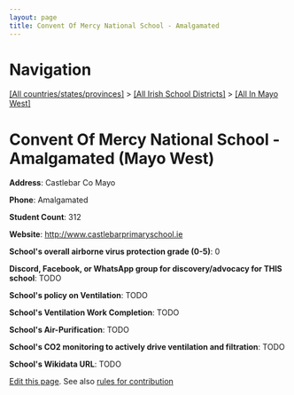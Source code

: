 ```yaml
---
layout: page
title: Convent Of Mercy National School - Amalgamated
---
```

# Navigation

[[All countries/states/provinces]](../../..) > [[All Irish School Districts]](../..) > [[All In Mayo West]](..)

# Convent Of Mercy National School - Amalgamated (Mayo West)

**Address**: Castlebar Co Mayo

**Phone**: Amalgamated

**Student Count**: 312

**Website**: <http://www.castlebarprimaryschool.ie>

**School's overall airborne virus protection grade (0-5)**: 0

**Discord, Facebook, or WhatsApp group for discovery/advocacy for THIS school**: TODO

**School's policy on Ventilation**: TODO

**School's Ventilation Work Completion**: TODO

**School's Air-Purification**: TODO

**School's CO2 monitoring to actively drive ventilation and filtration**: TODO

**School's Wikidata URL**: TODO


[Edit this page](https://github.com/ventilate-schools/Ireland/edit/main/./Mayo_West/Convent_Of_Mercy_National_School_-_Amalgamated.md). See also [rules for contribution](../../../contribution-rules/)